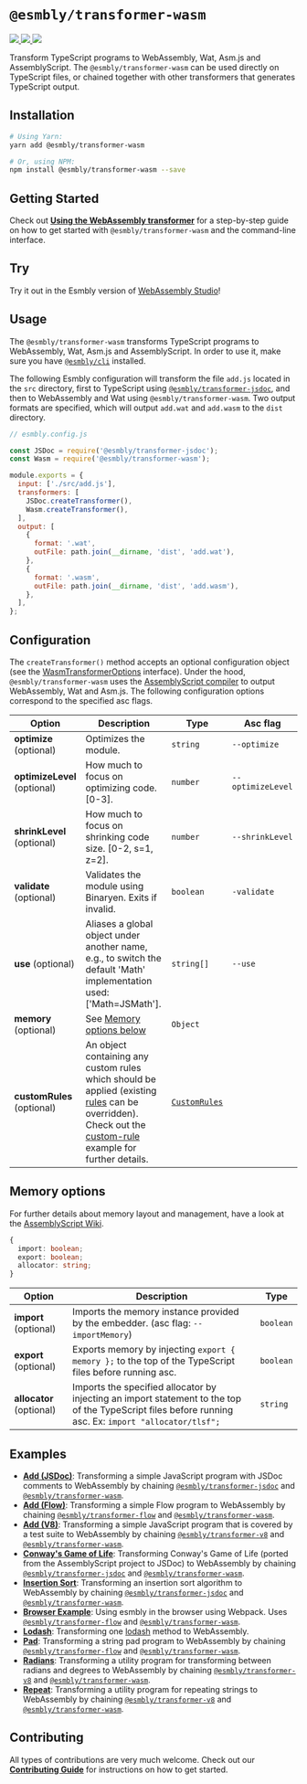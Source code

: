 # `@esmbly/transformer-wasm`
<p>
  <a title="MIT License" href="LICENSE">
    <img src="https://img.shields.io/github/license/gridsome/gridsome.svg?style=flat-square&label=License&colorB=6cc24a">
  </a>
  <a title="Build Status" href="https://travis-ci.org/esmbly/esmbly">
    <img src="https://travis-ci.org/esmbly/esmbly.svg?branch=master">
  </a>
  <a href="https://coveralls.io/github/esmbly/esmbly?branch=master" href="Coverage Status">
    <img src="https://coveralls.io/repos/github/esmbly/esmbly/badge.svg?branch=master" />
  </a>
</p>

Transform TypeScript programs to WebAssembly, Wat, Asm.js and AssemblyScript. The `@esmbly/transformer-wasm` can be used directly on TypeScript files, or chained together with other transformers that generates TypeScript output.

## Installation
```sh
# Using Yarn:
yarn add @esmbly/transformer-wasm

# Or, using NPM:
npm install @esmbly/transformer-wasm --save
```

## Getting Started
Check out [**Using the WebAssembly transformer**](/docs/using-the-wasm-transformer) for a step-by-step guide on how to get started with `@esmbly/transformer-wasm` and the command-line interface.

## Try
Try it out in the Esmbly version of [WebAssembly Studio](https://esmbly.github.io/WebAssemblyStudio)!

## Usage
The `@esmbly/transformer-wasm` transforms TypeScript programs to WebAssembly, Wat, Asm.js and AssemblyScript. In order to use it, make sure you have [`@esmbly/cli`](/packages/cli) installed.

The following Esmbly configuration will transform the file `add.js` located in the `src` directory, first to TypeScript using [`@esmbly/transformer-jsdoc`](/packages/transformer-jsdoc), and then to WebAssembly and Wat using `@esmbly/transformer-wasm`. Two output formats are specified, which will output `add.wat` and `add.wasm` to the `dist` directory.
```js
// esmbly.config.js

const JSDoc = require('@esmbly/transformer-jsdoc');
const Wasm = require('@esmbly/transformer-wasm');

module.exports = {
  input: ['./src/add.js'],
  transformers: [
    JSDoc.createTransformer(),
    Wasm.createTransformer(),
  ],
  output: [
    {
      format: '.wat',
      outFile: path.join(__dirname, 'dist', 'add.wat'),
    },
    {
      format: '.wasm',
      outFile: path.join(__dirname, 'dist', 'add.wasm'),
    },
  ],
};
```

## Configuration
The `createTransformer()` method accepts an optional configuration object (see the [WasmTransformerOptions](https://github.com/esmbly/esmbly/blob/documentation/packages/transformer-wasm/src/index.ts) interface). Under the hood, `@esmbly/transformer-wasm` uses the [AssemblyScript compiler](https://github.com/AssemblyScript/assemblyscript/wiki/Using-the-compiler) to output WebAssembly, Wat and Asm.js. The following configuration options correspond to the specified asc flags.  

| Option        |  Description               | Type      | Asc flag              |
|---------------|----------------------------|-----------|-----------------------|
| **optimize** (optional)      |  Optimizes the module.  | `string` | `--optimize` |
| **optimizeLevel** (optional) |  How much to focus on optimizing code. [0-3]. | `number` | `--optimizeLevel`  |  
| **shrinkLevel** (optional)   |  How much to focus on shrinking code size. [0-2, s=1, z=2]. | `number` | `--shrinkLevel` | 
| **validate** (optional)      |  Validates the module using Binaryen. Exits if invalid. | `boolean` | `-validate` |   
| **use** (optional)           |  Aliases a global object under another name, e.g., to switch the default 'Math' implementation used: ['Math=JSMath']. | `string[]` | `--use` | 
| **memory** (optional)        |  See [Memory options below](#memory-options) | `Object` |   |
| **customRules** (optional)     |  An object containing any custom rules which should be applied (existing [rules](https://github.com/esmbly/esmbly/tree/documentation/packages/transformer-wasm/src/rules) can be overridden). Check out the [custom-rule](/custom-rule) example for further details.                            | [`CustomRules`](https://github.com/esmbly/esmbly/blob/6cb0bb6777814ecb03f3cd1ad7b65bcfb438b1c2/packages/types/src/Rule.ts#L12) | |

## Memory options
For further details about memory layout and management, have a look at the [AssemblyScript Wiki](https://github.com/AssemblyScript/assemblyscript/wiki/Memory-Layout-&-Management).

```typescript
{ 
  import: boolean;
  export: boolean;
  allocator: string;
}
```  

| Option             |  Description                 | Type          |
|--------------------|------------------------------|---------------|
| **import** (optional)  | Imports the memory instance provided by the embedder. (asc flag: `--importMemory`) | `boolean`  |
| **export** (optional)  | Exports memory by injecting `export { memory };` to the top of the TypeScript files before running asc. | `boolean` |  
| **allocator** (optional) | Imports the specified allocator by injecting an import statement to the top of the TypeScript files before running asc. Ex: `import "allocator/tlsf";` | `string`        |

## Examples
- [**Add (JSDoc)**](/examples/add-jsdoc-to-wasm): Transforming a simple JavaScript program with JSDoc comments to WebAssembly by chaining [`@esmbly/transformer-jsdoc`](/packages/transformer-jsdoc) and [`@esmbly/transformer-wasm`](/packages/transformer-wasm).
- [**Add (Flow)**](/examples/add-jsdoc-to-wasm): Transforming a simple Flow program to WebAssembly by chaining [`@esmbly/transformer-flow`](/packages/transformer-flow) and [`@esmbly/transformer-wasm`](/packages/transformer-wasm).
- [**Add (V8)**](/examples/add-jsdoc-to-wasm): Transforming a simple JavaScript program that is covered by a test suite to WebAssembly by chaining [`@esmbly/transformer-v8`](/packages/transformer-v8) and [`@esmbly/transformer-wasm`](/packages/transformer-wasm).
- [**Conway's Game of Life**](/examples/game-of-life): Transforming Conway's Game of Life (ported from the AssemblyScript project to JSDoc) to WebAssembly by chaining [`@esmbly/transformer-jsdoc`](/packages/transformer-jsdoc) and [`@esmbly/transformer-wasm`](/packages/transformer-wasm).
- [**Insertion Sort**](/examples/insertion-sort): Transforming an insertion sort algorithm to WebAssembly by chaining [`@esmbly/transformer-jsdoc`](/packages/transformer-jsdoc) and [`@esmbly/transformer-wasm`](/packages/transformer-wasm).
- [**Browser Example**](/browser-example): Using esmbly in the browser using Webpack. Uses [`@esmbly/transformer-flow`](/packages/transformer-flow) and [`@esmbly/transformer-wasm`](/packages/transformer-wasm).
- [**Lodash**](/examples/lodash): Transforming one [lodash](https://github.com/lodash/lodash) method to WebAssembly.
- [**Pad**](/examples/pad): Transforming a string pad program to WebAssembly by chaining [`@esmbly/transformer-flow`](/packages/transformer-flow) and [`@esmbly/transformer-wasm`](/packages/transformer-wasm).
- [**Radians**](/examples/pad): Transforming a utility program for transforming between radians and degrees to WebAssembly by chaining [`@esmbly/transformer-v8`](/packages/transformer-v8) and [`@esmbly/transformer-wasm`](/packages/transformer-wasm).
- [**Repeat**](/examples/pad): Transforming a utility program for repeating strings to WebAssembly by chaining [`@esmbly/transformer-v8`](/packages/transformer-v8) and [`@esmbly/transformer-wasm`](/packages/transformer-wasm).

## Contributing
All types of contributions are very much welcome. Check out our [**Contributing Guide**](CONTRIBUTING.md) for instructions on how to get started.